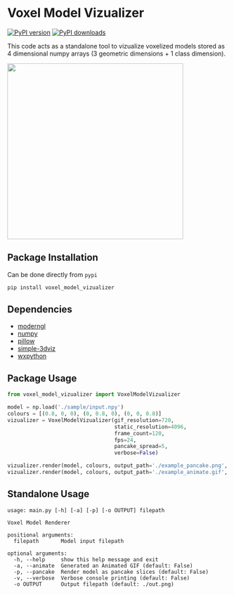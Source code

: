 # Voxel Model Vizualizer

[![PyPI version](https://badge.fury.io/py/voxel-model-vizualizer.svg)](https://badge.fury.io/py/voxel-model-vizualizer)
[![PyPI downloads](https://img.shields.io/pypi/dm/voxel-model-vizualizer.svg)](https://pypistats.org/packages/voxel-model-vizualizer)

This code acts as a standalone tool to vizualize voxelized models stored as 4 dimensional numpy arrays (3 geometric dimensions + 1 class dimension).

<img src="https://raw.githubusercontent.com/andreasbrake/voxel-render/master/sample/output_animate.gif" width="400" height="400"/>


## Package Installation

Can be done directly from `pypi`

```bash
pip install voxel_model_vizualizer
```

## Dependencies

* [moderngl](https://github.com/moderngl/moderngl)
* [numpy](http://www.numpy.org/)
* [pillow](https://pillow.readthedocs.io/en/stable/)
* [simple-3dviz](https://github.com/angeloskath/simple-3dviz)
* [wxpython](https://wxpython.org/)

## Package Usage

```python
from voxel_model_vizualizer import VoxelModelVizualizer

model = np.load('./sample/input.npy')
colours = [(0.8, 0, 0), (0, 0.8, 0), (0, 0, 0.8)]
vizualizer = VoxelModelVizualizer(gif_resolution=720,
                                  static_resolution=4096,
                                  frame_count=120,
                                  fps=24,
                                  pancake_spread=5,
                                  verbose=False)

vizualizer.render(model, colours, output_path='./example_pancake.png', pancake=True)
vizualizer.render(model, colours, output_path='./example_animate.gif', animate=True)
```

## Standalone Usage

```text
usage: main.py [-h] [-a] [-p] [-o OUTPUT] filepath

Voxel Model Renderer

positional arguments:
  filepath       Model input filepath

optional arguments:
  -h, --help     show this help message and exit
  -a, --animate  Generated an Animated GIF (default: False)
  -p, --pancake  Render model as pancake slices (default: False)
  -v, --verbose  Verbose console printing (default: False)
  -o OUTPUT      Output filepath (default: ./out.png)
```
